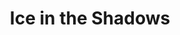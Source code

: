 ---
portfolio: ice
title:  "Ice in the Shadows"
description: "A Web comic -  4: Ambush"
content: ""
layout: port-v-ice-chapter-four
set: ice
---